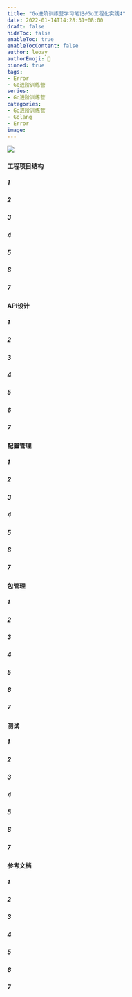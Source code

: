 ```yaml
---
title: "Go进阶训练营学习笔记☍Go工程化实践4"
date: 2022-01-14T14:28:31+08:00
draft: false
hideToc: false
enableToc: true
enableTocContent: false
author: leoay
authorEmoji: 🎅
pinned: true
tags:
- Error
- Go进阶训练营
series:
- Go进阶训练营
categories:
- Go进阶训练营
- Golang
- Error
image: 
---
```


![](https://pic4.zhimg.com/v2-683be6cff5288cd457d0241e4b760c6c)

#### 工程项目结构

##### 1
##### 2
##### 3
##### 4
##### 5
##### 6
##### 7

#### API设计

##### 1
##### 2
##### 3
##### 4
##### 5
##### 6
##### 7

#### 配置管理

##### 1
##### 2
##### 3
##### 4
##### 5
##### 6
##### 7

#### 包管理

##### 1
##### 2
##### 3
##### 4
##### 5
##### 6
##### 7

#### 测试

##### 1
##### 2
##### 3
##### 4
##### 5
##### 6
##### 7

#### 参考文档

##### 1
##### 2
##### 3
##### 4
##### 5
##### 6
##### 7